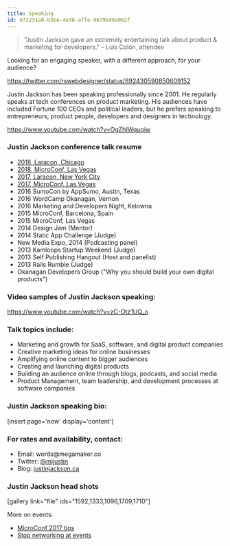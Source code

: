 ```yaml
---
title: Speaking
id: 672231a0-b5be-4e36-affe-9679bd9a062f
---
```

<blockquote>"Justin Jackson gave an extremely entertaining talk about product &amp; marketing for developers." – Luis Colón, attendee</blockquote>

Looking for an engaging speaker, with a different approach, for your audience?

https://twitter.com/rswebdesigner/status/892430590850609152

Justin Jackson has been speaking professionally since 2001. He regularly speaks at tech conferences on product marketing. His audiences have included Fortune 100 CEOs and political leaders, but he prefers speaking to entrepreneurs, product people, developers and designers in technology.

https://www.youtube.com/watch?v=OgZhIWquqiw

<h3>Justin Jackson conference talk resume</h3>

<ul>
    <li><a href="https://www.flickr.com/photos/ninjaparade/43792024671/in/album-72157699336717324/">2018, Laracon, Chicago</a></li>
    <li><a href="https://youtu.be/F-q3PLqMOoc">2018, MicroConf, Las Vegas</a></li>
    <li><a href="https://www.youtube.com/watch?v=OgZhIWquqiw">2017, Laracon, New York City</a></li>
    <li><a href="https://youtu.be/JGBAyzw0dG8?t=27s">2017, MicroConf, Las Vegas</a></li>
    <li>2016 SumoCon by AppSumo, Austin, Texas</li>
    <li>2016 WordCamp Okanagan, Vernon</li>
    <li>2016 Marketing and Developers Night, Kelowna</li>
    <li>2015 MicroConf, Barcelona, Spain</li>
    <li>2015 MicroConf, Las Vegas</li>
    <li>2014 Design Jam (Mentor)</li>
    <li>2014 Static App Challenge (Judge)</li>
    <li>New Media Expo, 2014 (Podcasting panel)</li>
    <li>2013 Kamloops Startup Weekend (Judge)</li>
    <li>2013 Self Publishing Hangout (Host and panelist)</li>
    <li>2013 Rails Rumble (Judge)</li>
    <li>Okanagan Developers Group ("Why you should build your own digital products")</li>
</ul>

<h3>Video samples of Justin Jackson speaking:</h3>

https://www.youtube.com/watch?v=zC-Otz1UQ_o

<h3>Talk topics include:</h3>

<ul>
    <li>Marketing and growth for SaaS, software, and digital product companies</li>
    <li>Creative marketing ideas for online businesses</li>
    <li>Amplifying online content to bigger audiences</li>
    <li>Creating and launching digital products</li>
    <li>Building an audience online through blogs, podcasts, and social media</li>
    <li>Product Management, team leadership, and development processes at software companies</li>
</ul>

<h3>Justin Jackson speaking bio:</h3>

[insert page='now' display='content']

<h3>For rates and availability, contact:</h3>

<ul>
    <li>Email: words@megamaker.co</li>
    <li>Twitter: <a href="http://twitter.com/mijustin">@mijustin</a></li>
    <li>Blog: <a href="http://justinjackson.ca">justinjackson.ca</a></li>
</ul>

<h3>Justin Jackson head shots</h3>

[gallery link="file" ids="1592,1333,1096,1709,1710"]

More on events:

<ul>
    <li><a href="https://justinjackson.ca/microconf/">MicroConf 2017 tips</a></li>
    <li><a href="https://justinjackson.ca/stop-networking/">Stop networking at events</a></li>
</ul>